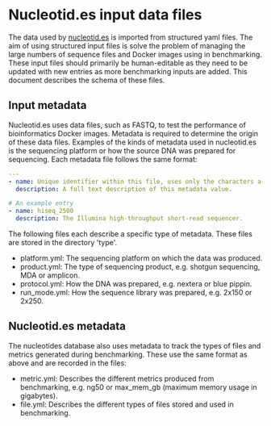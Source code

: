 # Nucleotid.es input data files

The data used by [nucleotid.es][] is imported from structured yaml files. The
aim of using structured input files is solve the problem of managing the large
numbers of sequence files and Docker images using in benchmarking. These input
files should primarily be human-editable as they need to be updated with new
entries as more benchmarking inputs are added. This document describes the
schema of these files.

## Input metadata

Nucleotid.es uses data files, such as FASTQ, to test the performance of
bioinformatics Docker images. Metadata is required to determine the origin of
these data files. Examples of the kinds of metadata used in nucleotid.es is the
sequencing platform or how the source DNA was prepared for sequencing. Each
metadata file follows the same format:

``` yaml
---
- name: Unique identifier within this file, uses only the characters a-z, 0-9 and '_'.
  description: A full text description of this metadata value.

# An example entry
- name: hiseq_2500
  description: The Illumina high-throughput short-read sequencer.
```

The following files each describe a specific type of metadata. These files are
stored in the directory 'type'.

  * platform.yml: The sequencing platform on which the data was produced.
  * product.yml: The type of sequencing product, e.g. shotgun sequencing, MDA
    or amplicon.
  * protocol.yml: How the DNA was prepared, e.g. nextera or blue pippin.
  * run_mode.yml: How the sequence library was prepared, e.g. 2x150 or 2x250.

## Nucleotid.es metadata

The nucleotides database also uses metadata to track the types of files and
metrics generated during benchmarking. These use the same format as above and
are recorded in the files:

  * metric.yml: Describes the different metrics produced from benchmarking,
    e.g. ng50 or max_mem_gb (maximum memory usage in gigabytes).
  * file.yml: Describes the different types of files stored and used in
    benchmarking.

[nucleotid.es]: http://nucleotid.es
